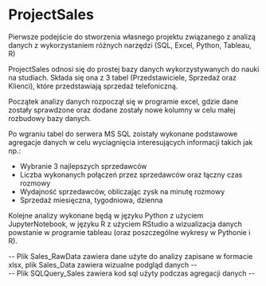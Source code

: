 # ProjectSales

Pierwsze podejście do stworzenia własnego projektu związanego z analizą danych z wykorzystaniem różnych narzędzi (SQL, Excel, Python, Tableau, R)

ProjectSales odnosi się do prostej bazy danych wykorzystywanych do nauki na studiach.
Składa się ona z 3 tabel (Przedstawiciele, Sprzedaż oraz Klienci), które przedstawiają sprzedaż telefoniczną.

Początek analizy danych rozpoczął się w programie excel, gdzie dane zostały sprawdzone oraz dodane zostały nowe kolumny w celu małej rozbudowy bazy danych.


Po wgraniu tabel do serwera MS SQL zoistały wykonane podstawowe agregacje danych w celu wyciagnięcia interesujących informacji takich jak np.:
  - Wybranie 3 najlepszych sprzedawców
  - Liczba wykonanych połączeń przez sprzedawców oraz łączny czas rozmowy
  - Wydajność sprzedawców, obliczając zysk na minutę rozmowy
  - Sprzedaż miesięczna, tygodniowa, dzienna 

Kolejne analizy wykonane będą w języku Python z użyciem JupyterNotebook, w języku R z użyciem RStudio a wizualizacja danych powstanie w programie tableau (oraz poszczególne wykresy w Pythonie i R).

-- Plik Sales_RawData zawiera dane użyte do analizy zapisane w formacie xlsx, plik Sales_Data zawiera wizualne podgląd danych --         
-- Plik SQLQuery_Sales zawiera kod sql użyty podczas agregacji danych -- 
